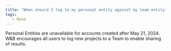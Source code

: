 ```yaml
---
title: "When should I log to my personal entity against my team entity?"
tags:
   - None
---
```

Personal Entities are unavailable for accounts created after May 21, 2024. W&B encourages all users to log new projects to a Team to enable sharing of results.